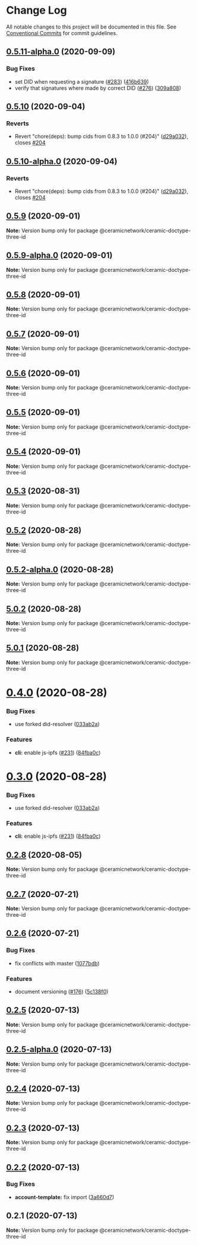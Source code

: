 # Change Log

All notable changes to this project will be documented in this file.
See [Conventional Commits](https://conventionalcommits.org) for commit guidelines.

## [0.5.11-alpha.0](https://github.com/ceramicnetwork/js-ceramic/compare/@ceramicnetwork/ceramic-doctype-three-id@0.5.10...@ceramicnetwork/ceramic-doctype-three-id@0.5.11-alpha.0) (2020-09-09)


### Bug Fixes

* set DID when requesting a signature ([#283](https://github.com/ceramicnetwork/js-ceramic/issues/283)) ([416b639](https://github.com/ceramicnetwork/js-ceramic/commit/416b639eb534655ebe3bc648b2321f0432e4eb6e))
* verify that signatures where made by correct DID ([#276](https://github.com/ceramicnetwork/js-ceramic/issues/276)) ([309a808](https://github.com/ceramicnetwork/js-ceramic/commit/309a8089191e4fbe80f705806f57d6068fdd6ba9))





## [0.5.10](https://github.com/ceramicnetwork/js-ceramic/compare/@ceramicnetwork/ceramic-doctype-three-id@0.5.9...@ceramicnetwork/ceramic-doctype-three-id@0.5.10) (2020-09-04)


### Reverts

* Revert "chore(deps): bump cids from 0.8.3 to 1.0.0 (#204)" ([d29a032](https://github.com/ceramicnetwork/js-ceramic/commit/d29a032726a4beec5fa12fba528b2d520b4ca690)), closes [#204](https://github.com/ceramicnetwork/js-ceramic/issues/204)





## [0.5.10-alpha.0](https://github.com/ceramicnetwork/js-ceramic/compare/@ceramicnetwork/ceramic-doctype-three-id@0.5.9...@ceramicnetwork/ceramic-doctype-three-id@0.5.10-alpha.0) (2020-09-04)


### Reverts

* Revert "chore(deps): bump cids from 0.8.3 to 1.0.0 (#204)" ([d29a032](https://github.com/ceramicnetwork/js-ceramic/commit/d29a032726a4beec5fa12fba528b2d520b4ca690)), closes [#204](https://github.com/ceramicnetwork/js-ceramic/issues/204)





## [0.5.9](https://github.com/ceramicnetwork/js-ceramic/compare/@ceramicnetwork/ceramic-doctype-three-id@0.5.9-alpha.0...@ceramicnetwork/ceramic-doctype-three-id@0.5.9) (2020-09-01)

**Note:** Version bump only for package @ceramicnetwork/ceramic-doctype-three-id





## [0.5.9-alpha.0](https://github.com/ceramicnetwork/js-ceramic/compare/@ceramicnetwork/ceramic-doctype-three-id@0.5.8...@ceramicnetwork/ceramic-doctype-three-id@0.5.9-alpha.0) (2020-09-01)

**Note:** Version bump only for package @ceramicnetwork/ceramic-doctype-three-id





## [0.5.8](https://github.com/ceramicnetwork/js-ceramic/compare/@ceramicnetwork/ceramic-doctype-three-id@0.5.7...@ceramicnetwork/ceramic-doctype-three-id@0.5.8) (2020-09-01)

**Note:** Version bump only for package @ceramicnetwork/ceramic-doctype-three-id





## [0.5.7](https://github.com/ceramicnetwork/js-ceramic/compare/@ceramicnetwork/ceramic-doctype-three-id@0.5.3...@ceramicnetwork/ceramic-doctype-three-id@0.5.7) (2020-09-01)

**Note:** Version bump only for package @ceramicnetwork/ceramic-doctype-three-id





## [0.5.6](https://github.com/ceramicnetwork/js-ceramic/compare/@ceramicnetwork/ceramic-doctype-three-id@0.5.3...@ceramicnetwork/ceramic-doctype-three-id@0.5.6) (2020-09-01)

**Note:** Version bump only for package @ceramicnetwork/ceramic-doctype-three-id





## [0.5.5](https://github.com/ceramicnetwork/js-ceramic/compare/@ceramicnetwork/ceramic-doctype-three-id@0.5.3...@ceramicnetwork/ceramic-doctype-three-id@0.5.5) (2020-09-01)

**Note:** Version bump only for package @ceramicnetwork/ceramic-doctype-three-id





## [0.5.4](https://github.com/ceramicnetwork/js-ceramic/compare/@ceramicnetwork/ceramic-doctype-three-id@0.5.3...@ceramicnetwork/ceramic-doctype-three-id@0.5.4) (2020-09-01)

**Note:** Version bump only for package @ceramicnetwork/ceramic-doctype-three-id





## [0.5.3](https://github.com/ceramicnetwork/js-ceramic/compare/@ceramicnetwork/ceramic-doctype-three-id@0.5.2...@ceramicnetwork/ceramic-doctype-three-id@0.5.3) (2020-08-31)

**Note:** Version bump only for package @ceramicnetwork/ceramic-doctype-three-id





## [0.5.2](https://github.com/ceramicnetwork/js-ceramic/compare/@ceramicnetwork/ceramic-doctype-three-id@0.5.2-alpha.0...@ceramicnetwork/ceramic-doctype-three-id@0.5.2) (2020-08-28)

**Note:** Version bump only for package @ceramicnetwork/ceramic-doctype-three-id





## [0.5.2-alpha.0](https://github.com/ceramicnetwork/js-ceramic/compare/@ceramicnetwork/ceramic-doctype-three-id@5.0.2...@ceramicnetwork/ceramic-doctype-three-id@0.5.2-alpha.0) (2020-08-28)

**Note:** Version bump only for package @ceramicnetwork/ceramic-doctype-three-id





## [5.0.2](https://github.com/ceramicnetwork/js-ceramic/compare/@ceramicnetwork/ceramic-doctype-three-id@5.0.1...@ceramicnetwork/ceramic-doctype-three-id@5.0.2) (2020-08-28)

**Note:** Version bump only for package @ceramicnetwork/ceramic-doctype-three-id





## [5.0.1](https://github.com/ceramicnetwork/js-ceramic/compare/@ceramicnetwork/ceramic-doctype-three-id@0.4.0...@ceramicnetwork/ceramic-doctype-three-id@5.0.1) (2020-08-28)

**Note:** Version bump only for package @ceramicnetwork/ceramic-doctype-three-id





# [0.4.0](https://github.com/ceramicnetwork/js-ceramic/compare/@ceramicnetwork/ceramic-doctype-three-id@0.2.8...@ceramicnetwork/ceramic-doctype-three-id@0.4.0) (2020-08-28)


### Bug Fixes

* use forked did-resolver ([033ab2a](https://github.com/ceramicnetwork/js-ceramic/commit/033ab2a65ef59159f375864610fa9d5ad9f1e7ea))


### Features

* **cli:** enable js-ipfs ([#231](https://github.com/ceramicnetwork/js-ceramic/issues/231)) ([84fba0c](https://github.com/ceramicnetwork/js-ceramic/commit/84fba0c7deb36a1b75646282be2e7fef3840a53a))





# [0.3.0](https://github.com/ceramicnetwork/js-ceramic/compare/@ceramicnetwork/ceramic-doctype-three-id@0.2.8...@ceramicnetwork/ceramic-doctype-three-id@0.3.0) (2020-08-28)


### Bug Fixes

* use forked did-resolver ([033ab2a](https://github.com/ceramicnetwork/js-ceramic/commit/033ab2a65ef59159f375864610fa9d5ad9f1e7ea))


### Features

* **cli:** enable js-ipfs ([#231](https://github.com/ceramicnetwork/js-ceramic/issues/231)) ([84fba0c](https://github.com/ceramicnetwork/js-ceramic/commit/84fba0c7deb36a1b75646282be2e7fef3840a53a))





## [0.2.8](https://github.com/ceramicnetwork/js-ceramic/compare/@ceramicnetwork/ceramic-doctype-three-id@0.2.7...@ceramicnetwork/ceramic-doctype-three-id@0.2.8) (2020-08-05)

**Note:** Version bump only for package @ceramicnetwork/ceramic-doctype-three-id





## [0.2.7](https://github.com/ceramicnetwork/js-ceramic/compare/@ceramicnetwork/ceramic-doctype-three-id@0.2.6...@ceramicnetwork/ceramic-doctype-three-id@0.2.7) (2020-07-21)

**Note:** Version bump only for package @ceramicnetwork/ceramic-doctype-three-id





## [0.2.6](https://github.com/ceramicnetwork/js-ceramic/compare/@ceramicnetwork/ceramic-doctype-three-id@0.2.5...@ceramicnetwork/ceramic-doctype-three-id@0.2.6) (2020-07-21)


### Bug Fixes

* fix conflicts with master ([1077bdb](https://github.com/ceramicnetwork/js-ceramic/commit/1077bdb81ce10bfeafa5a53922eb93dfcf4b23f6))


### Features

* document versioning ([#176](https://github.com/ceramicnetwork/js-ceramic/issues/176)) ([5c138f0](https://github.com/ceramicnetwork/js-ceramic/commit/5c138f0ecd3433ef364b9a266607263ee97526d1))





## [0.2.5](https://github.com/ceramicnetwork/js-ceramic/compare/@ceramicnetwork/ceramic-doctype-three-id@0.2.5-alpha.0...@ceramicnetwork/ceramic-doctype-three-id@0.2.5) (2020-07-13)

**Note:** Version bump only for package @ceramicnetwork/ceramic-doctype-three-id





## [0.2.5-alpha.0](https://github.com/ceramicnetwork/js-ceramic/compare/@ceramicnetwork/ceramic-doctype-three-id@0.2.4...@ceramicnetwork/ceramic-doctype-three-id@0.2.5-alpha.0) (2020-07-13)

**Note:** Version bump only for package @ceramicnetwork/ceramic-doctype-three-id





## [0.2.4](https://github.com/ceramicnetwork/js-ceramic/compare/@ceramicnetwork/ceramic-doctype-three-id@0.2.3...@ceramicnetwork/ceramic-doctype-three-id@0.2.4) (2020-07-13)

**Note:** Version bump only for package @ceramicnetwork/ceramic-doctype-three-id





## [0.2.3](https://github.com/ceramicnetwork/js-ceramic/compare/@ceramicnetwork/ceramic-doctype-three-id@0.2.2...@ceramicnetwork/ceramic-doctype-three-id@0.2.3) (2020-07-13)

**Note:** Version bump only for package @ceramicnetwork/ceramic-doctype-three-id





## [0.2.2](https://github.com/ceramicnetwork/js-ceramic/compare/@ceramicnetwork/ceramic-doctype-three-id@0.2.1...@ceramicnetwork/ceramic-doctype-three-id@0.2.2) (2020-07-13)


### Bug Fixes

* **account-template:** fix import ([3a660d7](https://github.com/ceramicnetwork/js-ceramic/commit/3a660d72f654d7614f207587b5086888c9da6273))





## 0.2.1 (2020-07-13)

**Note:** Version bump only for package @ceramicnetwork/ceramic-doctype-three-id
